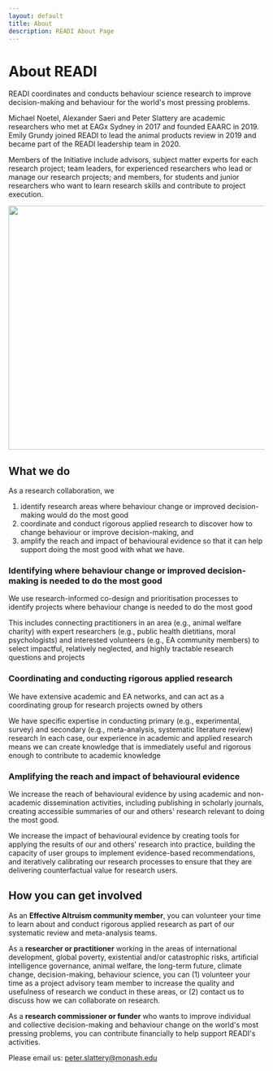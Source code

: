 ```yaml
---
layout: default
title: About
description: READI About Page
---
```


# About READI

READI coordinates and conducts behaviour science research to improve decision-making and behaviour for the world's most pressing problems.

Michael Noetel, Alexander Saeri and Peter Slattery are academic researchers who met at EAGx Sydney in 2017 and founded EAARC in 2019. Emily Grundy joined READI to lead the animal products review in 2019 and became part of the READI leadership team in 2020.

Members of the Initiative include advisors, subject matter experts for each research project; team leaders, for experienced researchers who lead or manage our research projects; and members, for students and junior researchers who want to learn research skills and contribute to project execution.

<p align="center">
<img src="/assets/Donation database v4.PNG" height="480" width="700">
</p>

## What we do

As a research collaboration, we

1. identify research areas where behaviour change or improved decision-making would do the most good
2. coordinate and conduct rigorous applied research to discover how to change behaviour or improve decision-making, and
3. amplify the reach and impact of behavioural evidence so that it can help support doing the most good with what we have.

### Identifying where behaviour change or improved decision-making is needed to do the most good

We use research-informed co-design and prioritisation processes to identify projects where behaviour change is needed to do the most good

This includes connecting practitioners in an area (e.g., animal welfare charity) with expert researchers (e.g., public health dietitians, moral psychologists) and interested volunteers (e.g., EA community members) to select impactful, relatively neglected, and highly tractable research questions and projects

### Coordinating and conducting rigorous applied research

We have extensive academic and EA networks, and can act as a coordinating group for research projects owned by others

We have specific expertise in conducting primary (e.g., experimental, survey) and secondary (e.g., meta-analysis, systematic literature review) research
In each case, our experience in academic and applied research means we can create knowledge that is immediately useful and rigorous enough to contribute to academic knowledge

### Amplifying the reach and impact of behavioural evidence

We increase the reach of behavioural evidence by using academic and non-academic dissemination activities, including publishing in scholarly journals, creating accessible summaries of our and others' research relevant to doing the most good.

We increase the impact of behavioural evidence by creating tools for applying the results of our and others' research into practice, building the capacity of user groups to implement evidence-based recommendations, and iteratively calibrating our research processes to ensure that they are delivering counterfactual value for research users.

## How you can get involved

As an **Effective Altruism community member**, you can volunteer your time to learn about and conduct rigorous applied research as part of our systematic review and meta-analysis teams.

As a **researcher or practitioner** working in the areas of international development, global poverty, existential and/or catastrophic risks, artificial intelligence governance, animal welfare, the long-term future, climate change, decision-making, behaviour science, you can (1) volunteer your time as a project advisory team member to increase the quality and usefulness of research we conduct in these areas, or (2) contact us to discuss how we can collaborate on research.

As a **research commissioner or funder** who wants to improve individual and collective decision-making and behaviour change on the world's most pressing problems, you can contribute financially to help support READI's activities. 

Please email us: [peter.slattery@monash.edu](peter.slattery@monash.edu)
